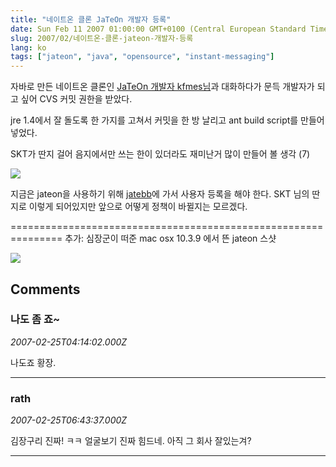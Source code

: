 ```yaml
---
title: "네이트온 클론 JaTeOn 개발자 등록"
date: Sun Feb 11 2007 01:00:00 GMT+0100 (Central European Standard Time)
slug: 2007/02/네이트온-클론-jateon-개발자-등록
lang: ko
tags: ["jateon", "java", "opensource", "instant-messaging"]
---
```


자바로 만든 네이트온 클론인 [JaTeOn 개발자 kfmes님](http://blog.kfmes.com/)과 대화하다가 
문득 개발자가 되고 싶어 CVS 커밋 권한을 받았다.

jre 1.4에서 잘 돌도록 한 가지를 고쳐서 커밋을 한 방 날리고 ant build script를 만들어 넣었다.

SKT가 딴지 걸어 음지에서만 쓰는 한이 있더라도 재미난거 많이 만들어 볼 생각 (7)

![](/img/jateon_070211.jpg)

지금은 jateon을 사용하기 위해 [jatebb](http://kfmes.com/jatebb/)에 가서 사용자 등록을 해야 한다.
SKT 님의 딴지로 이렇게 되어있지만 앞으로 어떻게 정책이 바뀔지는 모르겠다.

===============================================================
추가: 심장군이 떠준 mac osx 10.3.9 에서 뜬 jateon 스샷 

![](/img/jateon_070211_osx.jpg)

## Comments

### 나도 좀 죠~
*2007-02-25T04:14:02.000Z*

나도죠 황장.

---

### rath
*2007-02-25T06:43:37.000Z*

김장구리 진짜! ㅋㅋ 얼굴보기 진짜 힘드네. 아직 그 회사 잘있는겨?

---
